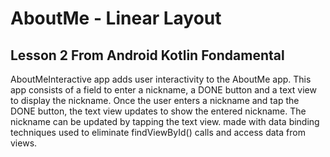 # AboutMe - Linear Layout
## Lesson 2 From Android Kotlin Fondamental

AboutMeInteractive app adds user interactivity to the AboutMe app. This app consists of a field to enter a nickname, a DONE button and a text view to display the nickname. Once the user enters a nickname and tap the DONE button, the text view updates to show the entered nickname. The nickname can be updated by tapping the text view.
made with data binding techniques used to eliminate findViewById() calls and access data from views.